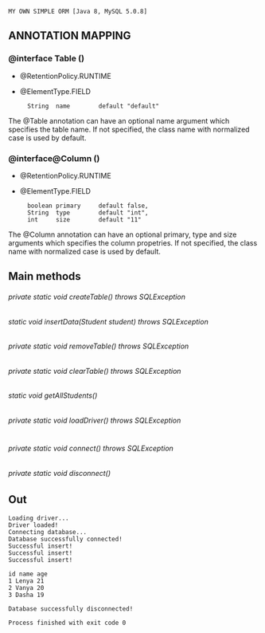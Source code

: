     MY OWN SIMPLE ORM [Java 8, MySQL 5.0.8]

## ANNOTATION MAPPING


### @interface Table ()
* @RetentionPolicy.RUNTIME
* @ElementType.FIELD

        String  name        default "default"
The @Table annotation can have an optional name argument which specifies the table name. If not specified, the class name with normalized case is used by default.
    

### @interface@Column ()
* @RetentionPolicy.RUNTIME
* @ElementType.FIELD

        boolean primary     default false, 
        String  type        default "int", 
        int     size        default "11"

The @Column annotation can have an optional primary, type and size arguments which specifies the column propetries. If not specified, the class name with normalized case is used by default.

## Main methods 
###### private static void createTable() throws SQLException 
###### static void insertData(Student student) throws SQLException 
###### private static void removeTable() throws SQLException
###### private static void clearTable() throws SQLException
###### static void getAllStudents()
###### private static void loadDriver() throws SQLException
#
###### private static void connect() throws SQLException
###### private static void disconnect()



## Out

    Loading driver...
    Driver loaded!
    Connecting database...
    Database successfully connected!
    Successful insert!
    Successful insert!
    Successful insert!

    id name age
    1 Lenya 21
    2 Vanya 20
    3 Dasha 19

    Database successfully disconnected!

    Process finished with exit code 0
